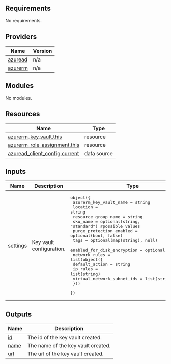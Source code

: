 <!-- BEGIN_TF_DOCS -->
## Requirements

No requirements.

## Providers

| Name | Version |
|------|---------|
| <a name="provider_azuread"></a> [azuread](#provider\_azuread) | n/a |
| <a name="provider_azurerm"></a> [azurerm](#provider\_azurerm) | n/a |

## Modules

No modules.

## Resources

| Name | Type |
|------|------|
| [azurerm_key_vault.this](https://registry.terraform.io/providers/hashicorp/azurerm/latest/docs/resources/key_vault) | resource |
| [azurerm_role_assignment.this](https://registry.terraform.io/providers/hashicorp/azurerm/latest/docs/resources/role_assignment) | resource |
| [azuread_client_config.current](https://registry.terraform.io/providers/hashicorp/azuread/latest/docs/data-sources/client_config) | data source |

## Inputs

| Name | Description | Type | Default | Required |
|------|-------------|------|---------|:--------:|
| <a name="input_settings"></a> [settings](#input\_settings) | Key vault configuration. | <pre>object({<br>    azurerm_key_vault_name      = string<br>    location                    = string<br>    resource_group_name         = string<br>    sku_name                    = optional(string, "standard") #possible values<br>    purge_protection_enabled    = optional(bool, false)<br>    tags                        = optional(map(string), null)<br>    enabled_for_disk_encryption = optional(bool, true)<br>    network_rules = list(object({<br>      default_action             = string<br>      ip_rules                   = list(string)<br>      virtual_network_subnet_ids = list(string)<br>    }))<br>  })</pre> | n/a | yes |

## Outputs

| Name | Description |
|------|-------------|
| <a name="output_id"></a> [id](#output\_id) | The id of the key vault created. |
| <a name="output_name"></a> [name](#output\_name) | The name of the key vault created. |
| <a name="output_url"></a> [url](#output\_url) | The url of the key vault created. |
<!-- END_TF_DOCS -->